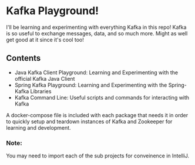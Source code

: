 # Kafka Playground!

I'll be learning and experimenting with everything Kafka in this repo! Kafka is so useful to exchange messages, data, and so much more.
Might as well get good at it since it's cool too!

## Contents
- Java Kafka Client Playground: Learning and Experimenting with the official Kafka Java Client
- Spring Kafka Playground: Learning and Experimenting with the Spring-Kafka Libraries
- Kafka Command Line: Useful scripts and commands for interacting with Kafka

A docker-compose file is included with each package that needs it in order to quickly setup and teardown
instances of Kafka and Zookeeper for learning and development. 

### Note:
You may need to import each of the sub projects for conveinence in IntelliJ.

